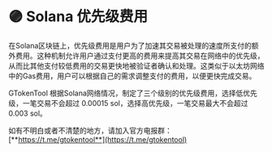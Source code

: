 # 🟣 Solana 优先级费用

在Solana区块链上，优先级费用是用户为了加速其交易被处理的速度所支付的额外费用。这种机制允许用户通过支付更高的费用来提高其交易在网络中的优先级，从而比其他支付较低费用的交易更快地被验证者确认和处理。这类似于以太坊网络中的Gas费用，用户可以根据自己的需求调整支付的费用，以便更快完成交易。

GTokenTool 根据Solana网络情况，制定了三个级别的优先级费用，选择低优先级，一笔交易不会超过 0.00015 sol，选择高优先级，一笔交易最大不会超过 0.003 sol。



如有不明白或者不清楚的地方，请加入官方电报群：[**https://t.me/gtokentool**](https://t.me/gtokentool)
